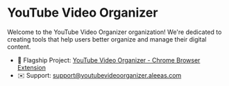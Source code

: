 # YouTube Video Organizer

Welcome to the YouTube Video Organizer organization! We're dedicated to creating tools that help users better organize and manage their digital content.

- 🚀 Flagship Project: [YouTube Video Organizer - Chrome Browser Extension](../BrowserExtension/README.md)
- ✉️ Support: support@youtubevideoorganizer.aleeas.com